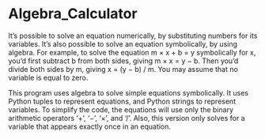 # Algebra_Calculator

It’s possible to solve an equation numerically, by substituting numbers for its variables.
It’s also possible to solve an equation symbolically, by using algebra. For example, to solve
the equation m × x + b = y symbolically for x, you’d first subtract b from both sides, giving
m × x = y − b. Then you’d divide both sides by m, giving x = (y − b) / m. You may assume
that no variable is equal to zero.

This program uses algebra to solve simple equations symbolically. It uses Python tuples to represent equations,
and Python strings to represent variables. To simplify the code, the equations will use
only the binary arithmetic operators ‘+’, ‘−’, ‘×’, and ‘/’. Also, this version only
solves for a variable that appears exactly once in an equation.
